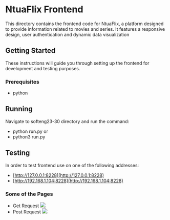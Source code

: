 # **NtuaFlix Frontend**
This directory contains the frontend code for NtuaFlix, a platform designed to provide information related to movies and series.  It features a responsive design, user authentication and dynamic data visualization

## **Getting Started**
These instructions will guide you through setting up the frontend for development and testing purposes.

### **Prerequisites**
- python

 ## **Running**
 Navigate to softeng23-30 directory and run the command:
   - python run.py or
   - python3 run.py

## **Testing**
In order to test frontend use on one of the following addresses:
  - [http://127.0.0.1:8228](http://127.0.0.1:8228)
  - [http://192.168.1.104:8228](http://192.168.1.104:8228)
### **Some of the Pages**
- Get Request
![](https://github.com/ntua/softeng23-30/blob/main/backend/assets/getRequest.png)
- Post Request
![](https://github.com/ntua/softeng23-30/blob/main/backend/assets/postRequest.png)
